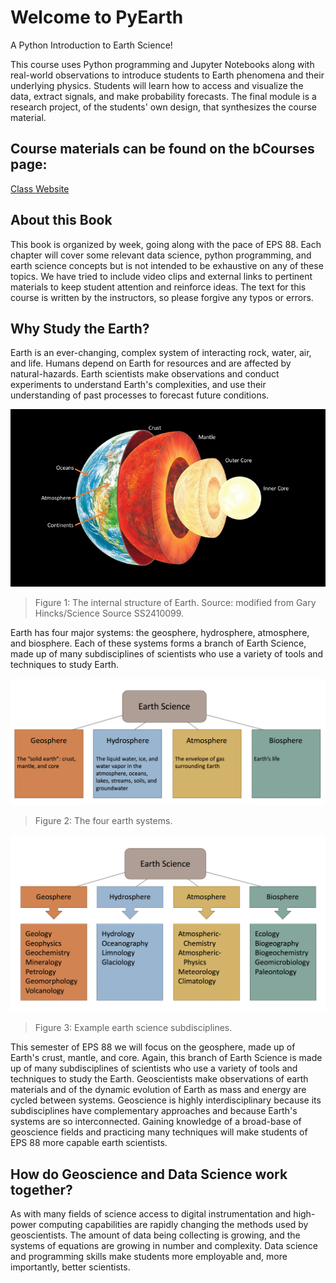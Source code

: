 Welcome to PyEarth
============================
A Python Introduction to Earth Science!

This course uses Python programming and Jupyter Notebooks along with real-world observations to introduce students to Earth phenomena and their underlying physics. Students will learn how to access and visualize the data, extract signals, and make probability forecasts. The final module is a research project, of the students' own design, that synthesizes the course material.

## Course materials can be found on the bCourses page:
[Class Website](https://bcourses.berkeley.edu/courses/1494649)

## About this Book
This book is organized by week, going along with the pace of EPS 88. Each chapter will cover some relevant data science, python programming, and earth science concepts but is not intended to be exhaustive on any of these topics. We have tried to include video clips and external links to pertinent materials to keep student attention and reinforce ideas. The text for this course is written by the instructors, so please forgive any typos or errors.

## Why Study the Earth?
Earth is an ever-changing, complex system of interacting rock, water, air, and life. Humans depend on Earth for resources and are affected by natural-hazards. Earth scientists make observations and conduct experiments to understand Earth's complexities, and use their understanding of past processes to forecast future conditions.

![The internal structure of Earth](./figures/intro/Earth_structure.png)
>Figure 1: The internal structure of Earth. Source: modified from Gary Hincks/Science Source SS2410099.

Earth has four major systems: the geosphere, hydrosphere, atmosphere, and biosphere. Each of these systems forms a branch of Earth Science, made up of many subdisciplines of scientists who use a variety of tools and techniques to study Earth.

![Earth science](./figures/intro/Earth_science_spheres_1.png)
>Figure 2: The four earth systems.

![Earth science details](./figures/intro/ES_spheres_detail.png)
>Figure 3: Example earth science subdisciplines.

This semester of EPS 88 we will focus on the geosphere, made up of Earth's crust, mantle, and core. Again, this branch of Earth Science is made up of many subdisciplines of scientists who use a variety of tools and techniques to study the Earth. Geoscientists make observations of earth materials and of the dynamic evolution of Earth as mass and energy are cycled between systems. Geoscience is highly interdisciplinary because its subdisciplines have complementary approaches and because Earth's systems are so interconnected. Gaining knowledge of a broad-base of geoscience fields and practicing many techniques will make students of EPS 88 more capable earth scientists.

## How do Geoscience and Data Science work together?
As with many fields of science access to digital instrumentation and high-power computing capabilities are rapidly changing the methods used by geoscientists. The amount of data being collecting is growing, and the systems of equations are growing in number and complexity. Data science and programming skills make students more employable and, more importantly, better scientists.
